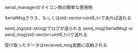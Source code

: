 serial_managerのマイコン側の簡単な使用例

SerialMsgクラス、もしくはstd::vector<uint8_t>であれば送れる

send_log(std::string)でログが送られる
send_msg(SerialMsg) or send_msg(std::vector<uint8_t>)で送れる

受け取ったデータはreceived_msg変数に収納される